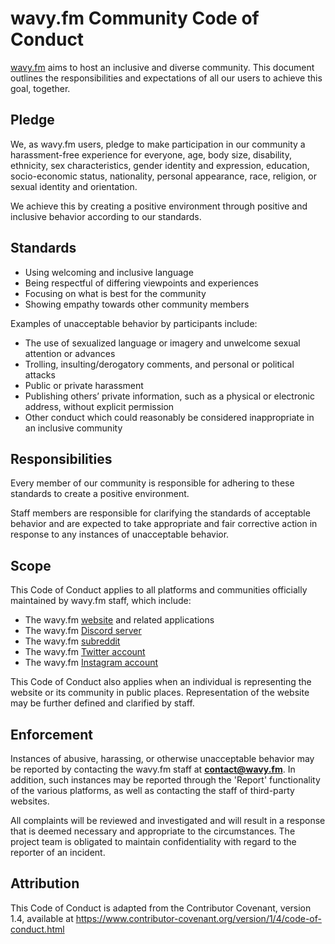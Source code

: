 # wavy.fm Community Code of Conduct

[wavy.fm](https://wavy.fm) aims to host an inclusive and diverse community. This document outlines
the responsibilities and expectations of all our users to achieve this goal, together.

## Pledge

We, as wavy.fm users, pledge to make participation in our community a harassment-free experience for everyone,
age, body size, disability, ethnicity, sex characteristics, gender identity and expression,
education, socio-economic status, nationality, personal appearance, race, religion, or sexual identity and orientation.

We achieve this by creating a positive environment through positive and inclusive behavior according to our standards.

## Standards

 * Using welcoming and inclusive language
 * Being respectful of differing viewpoints and experiences
 * Focusing on what is best for the community
 * Showing empathy towards other community members

Examples of unacceptable behavior by participants include:

 * The use of sexualized language or imagery and unwelcome sexual attention or advances
 * Trolling, insulting/derogatory comments, and personal or political attacks
 * Public or private harassment
 * Publishing others’ private information, such as a physical or electronic address, without explicit permission
 * Other conduct which could reasonably be considered inappropriate in an inclusive community

## Responsibilities

Every member of our community is responsible for adhering to these standards to create a positive environment.

Staff members are responsible for clarifying the standards of acceptable behavior and are
expected to take appropriate and fair corrective action in response to any instances of unacceptable behavior.

## Scope

This Code of Conduct applies to all platforms and communities officially maintained by wavy.fm staff, which include:

 * The wavy.fm [website](https://wavy.fm) and related applications
 * The wavy.fm [Discord server](https://discord.gg/T2nvHdP)
 * The wavy.fm [subreddit](https://reddit.com/r/wavyfm)
 * The wavy.fm [Twitter account](https://twitter.com/wavyfm)
 * The wavy.fm [Instagram account](https://instagram.com/wavydotfm)

This Code of Conduct also applies when an individual is representing the website or its community in public places.
Representation of the website may be further defined and clarified by staff.

## Enforcement

Instances of abusive, harassing, or otherwise unacceptable behavior may be reported by contacting the wavy.fm staff
at **contact@wavy.fm**. In addition, such instances may be reported through the 'Report' functionality of the
various platforms, as well as contacting the staff of third-party websites.

All complaints will be reviewed and investigated and will result in a response that is deemed necessary
and appropriate to the circumstances. The project team is obligated to maintain confidentiality
with regard to the reporter of an incident.

## Attribution

This Code of Conduct is adapted from the Contributor Covenant, version 1.4,
available at https://www.contributor-covenant.org/version/1/4/code-of-conduct.html


